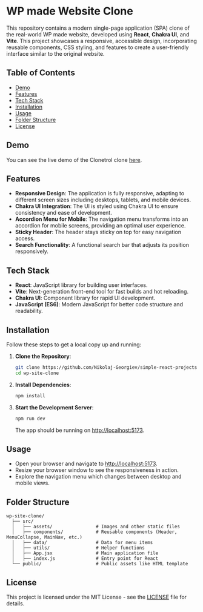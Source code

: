 # WP made Website Clone

This repository contains a modern single-page application (SPA) clone of the real-world WP made website, developed using **React**, **Chakra UI**, and **Vite**. This project showcases a responsive, accessible design, incorporating reusable components, CSS styling, and features to create a user-friendly interface similar to the original website.

## Table of Contents

- [Demo](#demo)
- [Features](#features)
- [Tech Stack](#tech-stack)
- [Installation](#installation)
- [Usage](#usage)
- [Folder Structure](#folder-structure)
- [License](#license)

## Demo

You can see the live demo of the Clonetrol clone [here](https://clonetrol.netlify.app/).

## Features

- **Responsive Design**: The application is fully responsive, adapting to different screen sizes including desktops, tablets, and mobile devices.
- **Chakra UI Integration**: The UI is styled using Chakra UI to ensure consistency and ease of development.
- **Accordion Menu for Mobile**: The navigation menu transforms into an accordion for mobile screens, providing an optimal user experience.
- **Sticky Header**: The header stays sticky on top for easy navigation access.
- **Search Functionality**: A functional search bar that adjusts its position responsively.

## Tech Stack

- **React**: JavaScript library for building user interfaces.
- **Vite**: Next-generation front-end tool for fast builds and hot reloading.
- **Chakra UI**: Component library for rapid UI development.
- **JavaScript (ES6)**: Modern JavaScript for better code structure and readability.

## Installation

Follow these steps to get a local copy up and running:

1. **Clone the Repository**:

   ```bash
   git clone https://github.com/Nikolaj-Georgiev/simple-react-projects.git
   cd wp-site-clone
   ```

2. **Install Dependencies**:

   ```bash
   npm install
   ```

3. **Start the Development Server**:

   ```bash
   npm run dev
   ```

   The app should be running on [http://localhost:5173](http://localhost:5173).

## Usage

- Open your browser and navigate to [http://localhost:5173](http://localhost:5173).
- Resize your browser window to see the responsiveness in action.
- Explore the navigation menu which changes between desktop and mobile views.

## Folder Structure

```
wp-site-clone/
  ├── src/
  │   ├── assets/                # Images and other static files
  │   ├── components/            # Reusable components (Header, MenuCollapse, MainNav, etc.)
  │   ├── data/                  # Data for menu items
  │   ├── utils/                 # Helper functions
  │   ├── App.jsx                # Main application file
  │   ├── index.js               # Entry point for React
  └── public/                    # Public assets like HTML template
```

## License

This project is licensed under the MIT License - see the [LICENSE](LICENSE) file for details.
